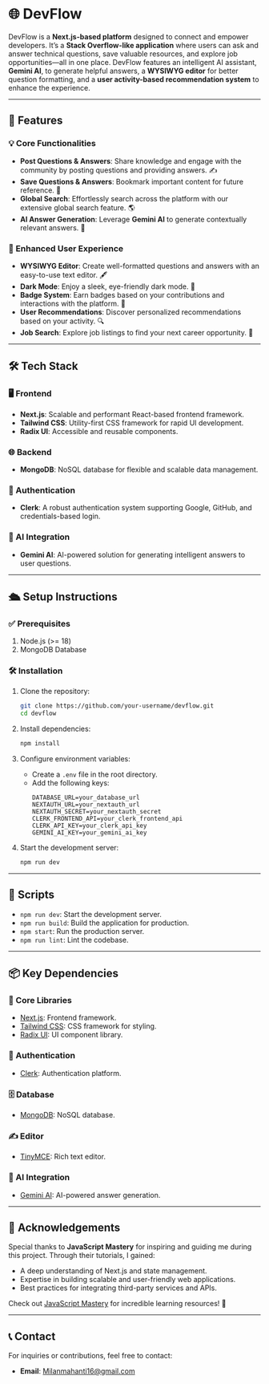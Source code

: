 # 🌐 DevFlow

DevFlow is a **Next.js-based platform** designed to connect and empower developers. It’s a **Stack Overflow-like application** where users can ask and answer technical questions, save valuable resources, and explore job opportunities—all in one place. DevFlow features an intelligent AI assistant, **Gemini AI**, to generate helpful answers, a **WYSIWYG editor** for better question formatting, and a **user activity-based recommendation system** to enhance the experience.

---

## 🚀 Features

### 💡 Core Functionalities

- **Post Questions & Answers**: Share knowledge and engage with the community by posting questions and providing answers. ✍️
- **Save Questions & Answers**: Bookmark important content for future reference. 🔖
- **Global Search**: Effortlessly search across the platform with our extensive global search feature. 🌎
- **AI Answer Generation**: Leverage **Gemini AI** to generate contextually relevant answers. 🤖

### 🎨 Enhanced User Experience

- **WYSIWYG Editor**: Create well-formatted questions and answers with an easy-to-use text editor. 🖋️
- **Dark Mode**: Enjoy a sleek, eye-friendly dark mode. 🌙
- **Badge System**: Earn badges based on your contributions and interactions with the platform. 🏅
- **User Recommendations**: Discover personalized recommendations based on your activity. 🔍
- **Job Search**: Explore job listings to find your next career opportunity. 💼

---

## 🛠️ Tech Stack

### 🖥️ Frontend

- **Next.js**: Scalable and performant React-based frontend framework.
- **Tailwind CSS**: Utility-first CSS framework for rapid UI development.
- **Radix UI**: Accessible and reusable components.

### 🌐 Backend

- **MongoDB**: NoSQL database for flexible and scalable data management.

### 🔐 Authentication

- **Clerk**: A robust authentication system supporting Google, GitHub, and credentials-based login.

### 🤖 AI Integration

- **Gemini AI**: AI-powered solution for generating intelligent answers to user questions.

---

## 🛳️ Setup Instructions

### ✅ Prerequisites

1. Node.js (>= 18)
2. MongoDB Database

### 🛠️ Installation

1. Clone the repository:

   ```bash
   git clone https://github.com/your-username/devflow.git
   cd devflow
   ```

2. Install dependencies:

   ```bash
   npm install
   ```

3. Configure environment variables:

   - Create a `.env` file in the root directory.
   - Add the following keys:
     ```env
     DATABASE_URL=your_database_url
     NEXTAUTH_URL=your_nextauth_url
     NEXTAUTH_SECRET=your_nextauth_secret
     CLERK_FRONTEND_API=your_clerk_frontend_api
     CLERK_API_KEY=your_clerk_api_key
     GEMINI_AI_KEY=your_gemini_ai_key
     ```

4. Start the development server:

   ```bash
   npm run dev
   ```

---

## 📜 Scripts

- `npm run dev`: Start the development server.
- `npm run build`: Build the application for production.
- `npm start`: Run the production server.
- `npm run lint`: Lint the codebase.

---

## 📦 Key Dependencies

### 🧩 Core Libraries

- [Next.js](https://nextjs.org/): Frontend framework.
- [Tailwind CSS](https://tailwindcss.com/): CSS framework for styling.
- [Radix UI](https://www.radix-ui.com/): UI component library.

### 🔐 Authentication

- [Clerk](https://clerk.dev/): Authentication platform.

### 🗄️ Database

- [MongoDB](https://www.mongodb.com/): NoSQL database.

### ✍️ Editor

- [TinyMCE](https://www.tiny.cloud/): Rich text editor.

### 🤖 AI Integration

- [Gemini AI](https://gemini.ai): AI-powered answer generation.

---

## 🙏 Acknowledgements

Special thanks to **JavaScript Mastery** for inspiring and guiding me during this project. Through their tutorials, I gained:

- A deep understanding of Next.js and state management.
- Expertise in building scalable and user-friendly web applications.
- Best practices for integrating third-party services and APIs.

Check out [JavaScript Mastery](https://www.javascriptmastery.com/) for incredible learning resources! 🚀

---

## 📞 Contact

For inquiries or contributions, feel free to contact:

- **Email**: [Milanmahanti16@gmail.com](mailto:milanmahanti16@gmail.com)

